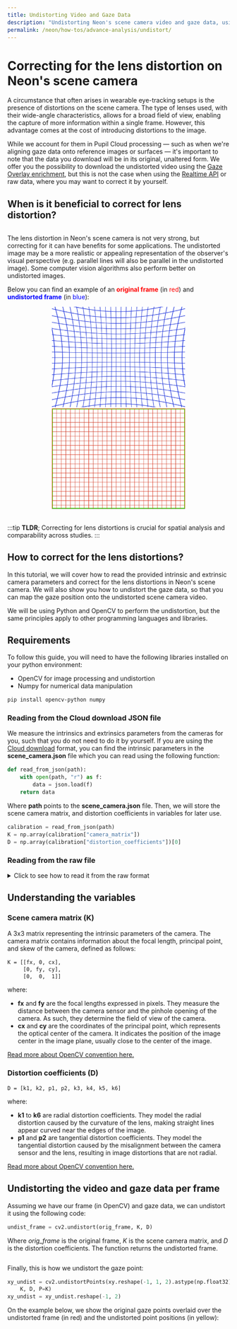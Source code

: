 ```yaml
---
title: Undistorting Video and Gaze Data
description: "Undistorting Neon's scene camera video and gaze data, using the intrinsic and extrinsic camera parameters."
permalink: /neon/how-tos/advance-analysis/undistort/
---
```

# Correcting for the lens distortion on Neon's scene camera
A circumstance that often arises in wearable eye-tracking setups is the presence of distortions on the scene camera. The type of lenses used, with their wide-angle characteristics, allows for a broad field of view, enabling the capture of more information within a single frame. However, this advantage comes at the cost of introducing distortions to the image. <!-- rectilinear distortions -->

While we account for them in Pupil Cloud processing — such as when we're aligning gaze data onto reference images or surfaces — it's important to note that the data you download will be in its original, unaltered form.
We offer you the possibility to download the undistorted video using the [Gaze Overlay enrichment](/enrichments/gaze-overlay), but this is not the case when using the [Realtime API](/neon/real-time-api) or raw data, where you may want to correct it by yourself.

## When is it beneficial to correct for lens distortion?

<div class="mb-4" style="display:flex;justify-content:center;">
  <v-img class="rounded" :src="require('../../../media/neon/undist/sidebyside_neon_with_gaze.jpg')"
  width="100%" 
  alt="Side by side comparison of a distorted and undistorted image with gaze positions overlaid."
  title="Side by side comparison of a distorted and undistorted image with gaze positions overlaid." />
</div>

The lens distortion in Neon's scene camera is not very strong, but correcting for it can have benefits for some applications. The undistorted image may be a more realistic or appealing representation of the observer's visual perspective (e.g. parallel lines will also be parallel in the undistorted image). Some computer vision algorithms also perform better on undistorted images.

Below you can find an example of an <span style="color:red">**original frame**</span> (in <span style="color:red">red</span>) and <span style="color:blue">**undistorted frame**</span> (in <span style="color:blue">blue</span>):

<div style="width: 60%; margin: 0 auto;">
<script
  defer
  src="https://unpkg.com/img-comparison-slider@7/dist/index.js"
></script>
<link
  rel="stylesheet"
  href="https://unpkg.com/img-comparison-slider@7/dist/styles.css"
/>
<img-comparison-slider
keyboard=enabled
>
  <img slot="first" src="../../../media/neon/undist/dist_neon.jpg" />
  <img slot="second" src="../../../media/neon/undist/undist_neon.jpg" />
</img-comparison-slider>
<br>
<br>
</div>

:::tip
**TLDR**; Correcting for lens distortions is crucial for spatial analysis and comparability across studies.
:::

## How to correct for the lens distortions?
In this tutorial, we will cover how to read the provided intrinsic and extrinsic camera parameters and correct for the lens distortions in Neon's scene camera. We will also show you how to undistort the gaze data, so that you can map the gaze position onto the undistorted scene camera video.

We will be using Python and OpenCV to perform the undistortion, but the same principles apply to other programming languages and libraries.

## Requirements
To follow this guide, you will need to have the following libraries installed on your python environment:

- OpenCV for image processing and undistortion
- Numpy for numerical data manipulation

```bash
pip install opencv-python numpy
```

### Reading from the Cloud download JSON file

We measure the intrinsics and extrinsics parameters from the cameras for you, such that you do not need to do it by yourself. If you are using the [Cloud download](/export-formats/recording-data/neon/#scene-camera-json) format, you can find the intrinsic parameters in the **scene_camera.json** file which you can read using the following function:

```python
def read_from_json(path):
    with open(path, "r") as f:
        data = json.load(f)
    return data
```
Where **path** points to the **scene_camera.json** file. Then, we will store the scene camera matrix, and distortion coefficients in variables for later use.

```python
calibration = read_from_json(path)
K = np.array(calibration["camera_matrix"])
D = np.array(calibration["distortion_coefficients"])[0]
```

### Reading from the raw file
<details><summary>Click to see how to read it from the raw format</summary><br>
<!-- This is collapsed   -->
If you are using the RAW data, this data is also stored there. The calibration parameters are stored in a binary file, and you can read it using the following function:


```python
def read_instrinsics_neon(path):
    return np.fromfile(
        path,
        np.dtype(
            [
                ("version", "u1"),
                ("serial", "6a"),
                ("scene_camera_matrix", "(3,3)d"),
                ("scene_distortion_coefficients", "8d"),
                ("scene_extrinsics_affine_matrix", "(4,4)d"),
                ("right_camera_matrix", "(3,3)d"),
                ("right_distortion_coefficients", "8d"),
                ("right_extrinsics_affine_matrix", "(4,4)d"),
                ("left_camera_matrix", "(3,3)d"),
                ("left_distortion_coefficients", "8d"),
                ("left_extrinsics_affine_matrix", "(4,4)d"),
                ("crc", "u4"),
            ]
        ),
    )
```

Where **path** points to the calibration file, which is located in the same folder as the raw data with the name **calibration.bin**. Then, we will store the scene camera matrix, and distortion coefficients in variables for later use.

``` python
calibration = read_instrinsics_neon(path)
K = calibration["scene_camera_matrix"][0]
D = calibration["scene_distortion_coefficients"][0]
```

</details>
<!-- empty line   -->

## Understanding the variables

### Scene camera matrix (K)
A 3x3 matrix representing the intrinsic parameters of the camera. The camera matrix contains information about the focal length, principal point, and skew of the camera, defined as follows:

```
K = [[fx, 0, cx],
     [0, fy, cy],
     [0,  0,  1]]
```

where:

- **fx** and **fy** are the focal lengths expressed in pixels. They measure the distance between the camera sensor and the pinhole opening of the camera. As such, they determine the field of view of the camera.
- **cx** and **cy** are the coordinates of the principal point, which represents the optical center of the camera. It indicates the position of the image center in the image plane, usually close to the center of the image.

<div>
<a href="https://docs.opencv.org/4.x/dc/dbb/tutorial_py_calibration.html" target="_blank">Read more about OpenCV convention here.</a>
</div>

### Distortion coefficients (D)

```
D = [k1, k2, p1, p2, k3, k4, k5, k6]
```

where:

- **k1** to **k6** are radial distortion coefficients. They model the radial distortion caused by the curvature of the lens, making straight lines appear curved near the edges of the image.
- **p1** and **p2** are tangential distortion coefficients. They model the tangential distortion caused by the misalignment between the camera sensor and the lens, resulting in image distortions that are not radial.

<div>
<a href="https://docs.opencv.org/4.x/dc/dbb/tutorial_py_calibration.html" target="_blank">Read more about OpenCV convention here.</a>
</div>

## Undistorting the video and gaze data per frame
Assuming we have our frame (in OpenCV) and gaze data, we can undistort it using the following code:

```python
undist_frame = cv2.undistort(orig_frame, K, D)
```

Where *orig_frame* is the original frame, *K* is the scene camera matrix, and *D* is the distortion coefficients. The function returns the undistorted frame.


<div class="mb-4" style="display:flex;justify-content:center;">
  <v-img class="rounded" :src="require('../../../media/neon/undist/sidebyside_neon.jpg')"
  max-width="100%" 
  alt="Image showing the original frame overlaid with the undistorted frame."
  title="Image showing the original frame overlaid with the undistorted frame." />
</div>

Finally, this is how we undistort the gaze point:

```python
xy_undist = cv2.undistortPoints(xy.reshape(-1, 1, 2).astype(np.float32), 
    K, D, P=K)
xy_undist = xy_undist.reshape(-1, 2)
```
On the example below, we show the original gaze points overlaid over the undistorted frame (in red) and the undistorted point positions (in yellow):

<div class="mb-4" style="display:flex;justify-content:center;">
  <v-img class="rounded" :src="require('../../../media/neon/undist/undist_neon_with_gaze.jpg')"
  max-width="70%" 
  alt="Image showing the original frame overlaid with the undistorted frame."
  title="Image showing the original frame overlaid with the undistorted frame." />
</div>
